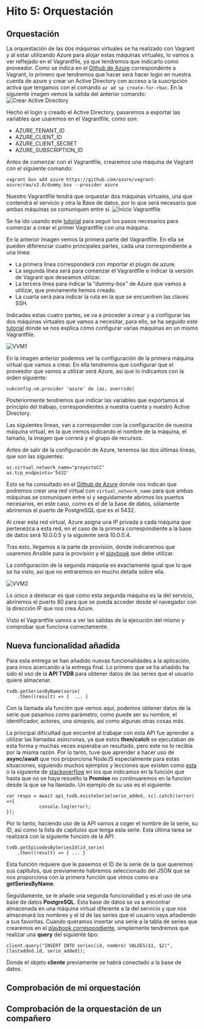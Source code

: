 # Hito 5: Orquestación

## Orquestación

La orquestación de las dos máquinas virtuales se ha realizado con Vagrant y al estar utilizando Azure para alojar estas máquinas virtuales, lo vamos a ver reflejado en el Vagrantfile, ya que tendremos que indicarlo como proveedor.
Como se indica en el [Github de Azure](https://github.com/Azure/vagrant-azure) correspondente a Vagrant, lo primero que tendremos que hacer será hacer login en nuestra cuenta de azure y crear un Active Directory con acceso a la suscripción activa que tengamos con el comando ``` az ad sp create-for-rbac ```.
En la siguiente imagen vemos la salida del anterior comando:
![Crear Active Directory](./imagenes/hito5/createAD.png)

Hecho el login y creado el Active Directory, pasaremos a exportar las variables que usaremos en el Vagrantfile, como son: 
- AZURE_TENANT_ID
- AZURE_CLIENT_ID
- AZURE_CLIENT_SECRET
- AZURE_SUBSCRIPTION_ID


Antes de comenzar con el Vagrantfile, crearemos una máquina de Vagrant con el siguiente comando:
	
	vagrant box add azure https://github.com/azure/vagrant-azure/raw/v2.0/dummy.box --provider azure

Nuestro Vagrantfile tendrá que orquestar dos máquinas virtuales, una que contendrá el servicio y otra la Base de datos, por lo que será necesario que ambas máquinas se comuniquen entre sí.
![Inicio Vagrantfile](./imagenes/hito5/vagrant1.png)

Se ha ido usando este [tutorial](https://blog.scottlowe.org/2017/12/11/using-vagrant-with-azure/) para seguir los pasos necesarios para comenzar a crear el primer Vagrantfile con una máquina.

En la anterior imagen vemos la primera parte del Vagrantfile.
En ella se pueden diferenciar cuatro principales partes, cada una correspondiente a una línea:
- La primera línea corresponderá con importar el plugin de azure.
- La segunda línea será para comenzar el Vagrantfile e indicar la versión de Vagrant que deseamos utilizar.
- La tercera línea para indicar la "dummy-box" de Azure que vamos a utilizar, que previamente hemos creado.
- La cuarta será para indicar la ruta en la que se encuentren las claves SSH.

Indicadas estas cuatro partes, se va a proceder a crear y a configurar las dos máquinas virtuales que vamos a necesitar, para ello, se ha seguido este [tutorial](https://www.vagrantup.com/docs/multi-machine/) donde se nos explica cómo configurar varias máquinas en un mismo Vagrantfile.

![VVM1](./imagenes/hito5/vagrantVM1.png)

En la imagen anterior podemos ver la configuración de la primera máquina virtual que vamos a crear.
En ella tendremos que configurar que el proveedor que vamos a utilizar será Azure, así que lo indicamos con la orden siguiente:
	
	subconfig.vm.provider 'azure' do |az, override|

Posteriormente tendremos que indicar las variables que exportamos al principio del trabajo, correspondientes a nuestra cuenta y nuestro Active Directory.

Las siguientes líneas, van a corresponder con la configuración de nuestra máquina virtual, en la que iremos indicando el nombre de la máquina, el tamaño, la imagen que correrá y el grupo de recursos.

Antes de salir de la configuración de Azure, tenemos las dos últimas líneas, que son las siguientes:

	az.virtual_network_name="proyectoCC"
	az.tcp_endpoints='5432'

Esto se ha consultado en el [Github de Azure](https://github.com/Azure/vagrant-azure) donde nos indican que podremos crear una red virtual con ``` virtual_network_name ``` para que ambas máquinas se comuniquen entre sí y seguidamente abrimos los puertos necesarios, en este caso, como es el de la base de datos, sólamente abriremos el puerto de PostgreSQL que es el 5432.

Al crear esta red virtual, Azure asigna una IP privada a cada máquina que pertenezca a esta red, en el caso de la primera correspondiente a la base de datos será 10.0.0.5 y la siguiente será 10.0.0.4.


Tras esto, llegamos a la parte de provisión, donde indicaremos que usaremos Ansible para la provisión y el [playbook](https://github.com/samahetfield/PersonalCC-1819/blob/master/orquestacion/postgre.yml) que debe utilizar.

La configuración de la segunda máqunia es exactamente igual que lo que se ha visto, así que no entraremos en mucho detalle sobre ella.

![VVM2](./imagenes/hito5/vagrantVM2.png)

Lo único a destacar es que como esta segunda máquina es la del servicio, abriremos el puerto 80 para que se pueda acceder desde el navegador con la dirección IP que nos crea Azure.

Visto el Vagrantfile vamos a ver las salidas de la ejecución del mismo y comprobar que funciona correctamente.




## Nueva funcionalidad añadida

Para esta entrega se han añadido nuevas funcionalidades a la aplicación, para irnos acercando a la entrega final.
Lo primero que se ha añadido ha sido el uso de la **API TVDB** para obtener datos de las series que el usuario quiere almacenar.

	tvdb.getSeriesByName(serie)
    	.then((result) => {	 ... }

Con la llamada ala función que vemos aquí, podemos obtener datos de la serie que pasamos como parámetro, como puede ser su nombre, el identificador, actores, una sinopsis, así como algunas otras cosas más.

La principal dificultad que encontré al trabajar con esta API fue aprender a utilizar las llamadas asíncronas, ya que estos **then/catch** se ejecutaban de esta forma y muchas veces esperaba un resultado, pero este no lo recibía por la misma razón. Por lo tanto, tuve que aprender a hacer uso de **async/await** que nos proporciona NodeJS especialmente para estas situaciones, siguiendo muchos ejemplos y lecciones que existen como [esta](https://javascript.info/async-await) o la siguiente de [stackoverflow](https://stackoverflow.com/questions/28921127/how-to-wait-for-a-javascript-promise-to-resolve-before-resuming-function) en los que indicamos en la función que hasta que no se haya resuelto la **Promise** no continuaremos en la función desde la que se ha llamado.
Un ejemplo de su uso es el siguiente:

	var respo = await api_tvdb.existeSerie(serie_added, sc).catch((error) =>{
				console.log(error);
	});

Por lo tanto, haciendo uso de la API vamos a coger el nombre de la serie, su ID, así como la lista de capítulos que tenga esta serie. Esta última tarea se realizará con la siguiente función de la API:

	tvdb.getEpisodesBySeriesId(id_serie)
		.then((result) => { ... }

Esta función requiere que le pasemos el ID de la serie de la que queremos sus capítulos, que previamente habremos seleccionado del JSON que se nos proporciona con la primera función que vimos como era **getSeriesByName**.


Seguidamente, se le añade una segunda funcionalidad y es el uso de una base de datos **PostgreSQL**. Esta base de datos se va a encontrar almacenada en una máquina virtual diferente a la del servicio y que nos almacenará los nombres y el id de las series que el usuario vaya añadiendo a sus favoritas.
Cuando queramos insertar una serie a la tabla de series que crearemos en el [playbook correspondiente](https://github.com/samahetfield/PersonalCC-1819/blob/master/orquestacion/postgre.yml), simplemente tendremos que realizar una **query** del siguiente tipo:

	client.query("INSERT INTO series(id, nombre) VALUES($1, $2)", [lastadded.id, serie_added]);

Donde el objeto **cliente** previamente se habrá conectado a la base de datos.

## Comprobación de mi orquestación

## Comprobación de la orquestación de un compañero